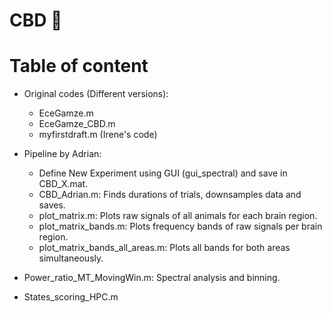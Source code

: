 # CBD 🌿

# Table of content

 * Original codes (Different versions):
   * EceGamze.m
   * EceGamze_CBD.m
   * myfirstdraft.m (Irene's code)

 * Pipeline by Adrian:
   * Define New Experiment using GUI (gui_spectral) and save in CBD_X.mat.
   * CBD_Adrian.m: Finds durations of trials, downsamples data and saves.
   * plot_matrix.m: Plots raw signals of all animals for each brain region.
   * plot_matrix_bands.m: Plots frequency bands of raw signals per brain region.
   * plot_matrix_bands_all_areas.m: Plots all bands for both areas simultaneously.   
   
 
 * Power_ratio_MT_MovingWin.m: Spectral analysis and binning.  
 * States_scoring_HPC.m


  
 
